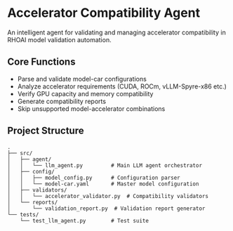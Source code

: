 # Accelerator Compatibility Agent

An intelligent agent for validating and managing accelerator compatibility in RHOAI model validation automation.

## Core Functions

- Parse and validate model-car configurations
- Analyze accelerator requirements (CUDA, ROCm, vLLM-Spyre-x86 etc.)
- Verify GPU capacity and memory compatibility
- Generate compatibility reports
- Skip unsupported model-accelerator combinations

## Project Structure

```
.
├── src/
│   ├── agent/
│   │   └── llm_agent.py         # Main LLM agent orchestrator
│   ├── config/
│   │   ├── model_config.py      # Configuration parser
│   │   └── model-car.yaml       # Master model configuration
│   ├── validators/
│   │   └── accelerator_validator.py  # Compatibility validators
│   └── reports/
│       └── validation_report.py  # Validation report generator
└── tests/
    └── test_llm_agent.py        # Test suite
